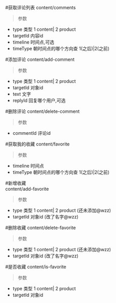#获取评论列表 
content/comments
> 参数  
* type 类型 1 content| 2 product 
* targetId 内容id  
* timeline 时间点,可选  
* timeType 朝时间点的哪个方向查 1(之后)|2(之前)   

#添加评论
content/add-comment
> 参数  
* type 类型 1 content| 2 product 
* targetId 对象id    
* text 文字  
* replyId 回复哪个用户,可选  

#删除评论
content/delete-comment
> 参数  
* commentId 评论id  


#获取我的收藏
content/favorite
> 参数  
* timeline 时间点  
* timeType 朝时间点的哪个方向查 1(之后)|2(之前)  

#新增收藏  
content/add-favorite
> 参数  
* type 类型 1 content| 2 product (还未添加@wzz)  
* targetId 对象id (改了名字@wzz)     

#删除收藏
content/delete-favorite
> 参数  
* type 类型 1 content| 2 product (还未添加@wzz)  
* targetId 对象id (改了名字@wzz)   

#是否收藏
content/is-favorite
> 参数
* type 类型 1 content| 2 product  
* targetId 对象id    
